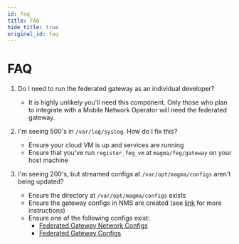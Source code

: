 ```yaml
---
id: faq
title: FAQ
hide_title: true
original_id: faq
---
```

# FAQ

1. Do I need to run the federated gateway as an individual developer?

   - It is highly unlikely you'll need this component. Only those who plan
   to integrate with a Mobile Network Operator will need the federated gateway.

2. I'm seeing 500's in `/var/log/syslog`. How do I fix this?

    - Ensure your cloud VM is up and services are running
    - Ensure that you've run `register_feg_vm` at `magma/feg/gateway` on your host machine

3. I'm seeing 200's, but streamed configs at `/var/opt/magma/configs` aren't being updated?

    - Ensure the directory at `/var/opt/magma/configs` exists
    - Ensure the gateway configs in NMS are created (see [link](https://github.com/facebookincubator/magma/blob/master/docs/Magma_Network_Management_System.pdf) for more instructions)
    - Ensure one of the following configs exist:
        - [Federated Gateway Network Configs](https://127.0.0.1:9443/apidocs#/Networks/post_networks__network_id__configs_federation)
        - [Federated Gateway Configs](https://127.0.0.1:9443/apidocs#/Gateways/post_networks__network_id__gateways__gateway_id__configs_federation)
